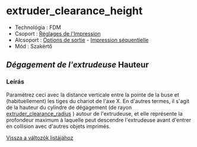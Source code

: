 # extruder\_clearance\_height

* Technológia : FDM
* Csoport : [Réglages de l'Impression](../print_settings/print_settings.md) 
* Alcsoport : [Options de sortie](../print_settings/print_settings.md#options-de-sortie) - [Impression séquentielle](../print_settings/print_settings.md#impression-séquentielle)
* Mód : Szakértő

## _Dégagement de l'extrudeuse_ Hauteur

### Leírás

Paramétrez ceci avec la distance verticale entre la pointe de la buse et \(habituellement\) les tiges du chariot de l'axe X. En d'autres termes, il s'agit de la hauteur du cylindre de dégagement \(de rayon [extruder\_clearance\_radius](extruder_clearance_radius.md) \) autour de l'extrudeuse, et elle représente la profondeur maximum à laquelle peut descendre l'extrudeuse avant d'entrer en collision avec d'autres objets imprimés.

[Vissza a változók listájához](variable_list.md)

